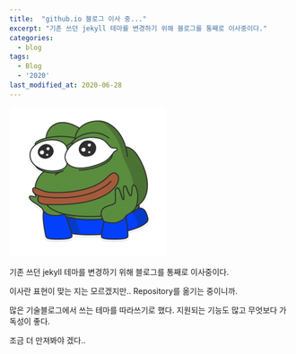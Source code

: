 ```yaml
---
title:  "github.io 블로그 이사 중..."
excerpt: "기존 쓰던 jekyll 테마를 변경하기 위해 블로그를 통째로 이사중이다."
categories:
  - blog
tags:
  - Blog
  - '2020'
last_modified_at: 2020-06-28
---
```

![happy_pepe](static/images/2020/06/happy-pepe.png)

기존 쓰던 jekyll 테마를 변경하기 위해 블로그를 통째로 이사중이다.

이사란 표현이 맞는 지는 모르겠지만.. Repository를 옮기는 중이니까.

많은 기술블로그에서 쓰는 테마를 따라쓰기로 했다.
지원되는 기능도 많고 무엇보다 가독성이 좋다.

조금 더 만져봐야 겠다..
